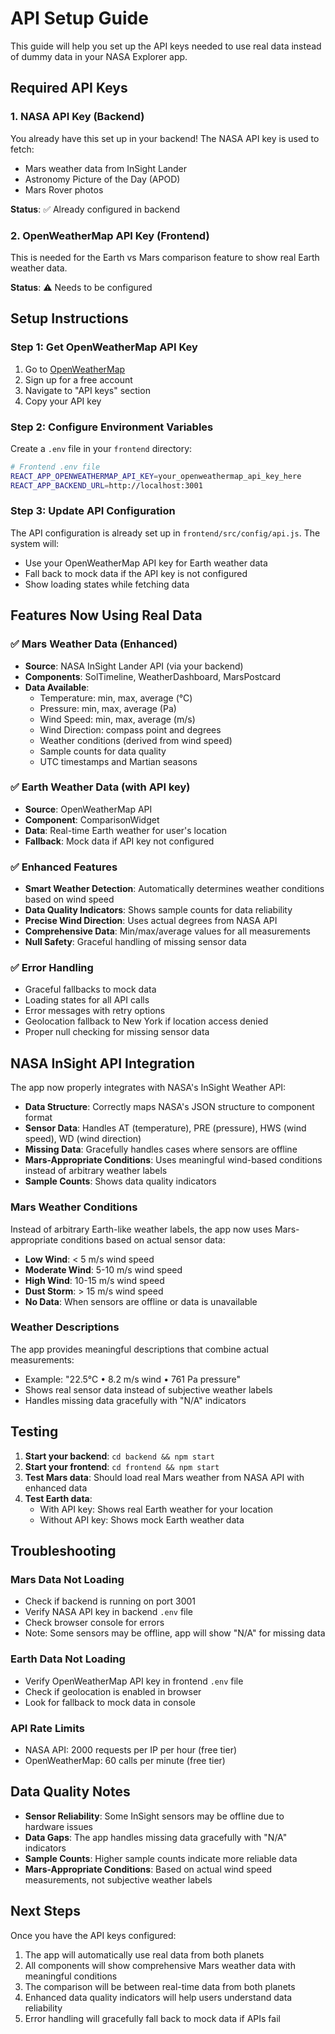 # API Setup Guide

This guide will help you set up the API keys needed to use real data instead of dummy data in your NASA Explorer app.

## Required API Keys

### 1. NASA API Key (Backend)
You already have this set up in your backend! The NASA API key is used to fetch:
- Mars weather data from InSight Lander
- Astronomy Picture of the Day (APOD)
- Mars Rover photos

**Status**: ✅ Already configured in backend

### 2. OpenWeatherMap API Key (Frontend)
This is needed for the Earth vs Mars comparison feature to show real Earth weather data.

**Status**: ⚠️ Needs to be configured

## Setup Instructions

### Step 1: Get OpenWeatherMap API Key

1. Go to [OpenWeatherMap](https://openweathermap.org/api)
2. Sign up for a free account
3. Navigate to "API keys" section
4. Copy your API key

### Step 2: Configure Environment Variables

Create a `.env` file in your `frontend` directory:

```bash
# Frontend .env file
REACT_APP_OPENWEATHERMAP_API_KEY=your_openweathermap_api_key_here
REACT_APP_BACKEND_URL=http://localhost:3001
```

### Step 3: Update API Configuration

The API configuration is already set up in `frontend/src/config/api.js`. The system will:
- Use your OpenWeatherMap API key for Earth weather data
- Fall back to mock data if the API key is not configured
- Show loading states while fetching data

## Features Now Using Real Data

### ✅ Mars Weather Data (Enhanced)
- **Source**: NASA InSight Lander API (via your backend)
- **Components**: SolTimeline, WeatherDashboard, MarsPostcard
- **Data Available**:
  - Temperature: min, max, average (°C)
  - Pressure: min, max, average (Pa)
  - Wind Speed: min, max, average (m/s)
  - Wind Direction: compass point and degrees
  - Weather conditions (derived from wind speed)
  - Sample counts for data quality
  - UTC timestamps and Martian seasons

### ✅ Earth Weather Data (with API key)
- **Source**: OpenWeatherMap API
- **Component**: ComparisonWidget
- **Data**: Real-time Earth weather for user's location
- **Fallback**: Mock data if API key not configured

### ✅ Enhanced Features
- **Smart Weather Detection**: Automatically determines weather conditions based on wind speed
- **Data Quality Indicators**: Shows sample counts for data reliability
- **Precise Wind Direction**: Uses actual degrees from NASA API
- **Comprehensive Data**: Min/max/average values for all measurements
- **Null Safety**: Graceful handling of missing sensor data

### ✅ Error Handling
- Graceful fallbacks to mock data
- Loading states for all API calls
- Error messages with retry options
- Geolocation fallback to New York if location access denied
- Proper null checking for missing sensor data

## NASA InSight API Integration

The app now properly integrates with NASA's InSight Weather API:

- **Data Structure**: Correctly maps NASA's JSON structure to component format
- **Sensor Data**: Handles AT (temperature), PRE (pressure), HWS (wind speed), WD (wind direction)
- **Missing Data**: Gracefully handles cases where sensors are offline
- **Mars-Appropriate Conditions**: Uses meaningful wind-based conditions instead of arbitrary weather labels
- **Sample Counts**: Shows data quality indicators

### Mars Weather Conditions

Instead of arbitrary Earth-like weather labels, the app now uses Mars-appropriate conditions based on actual sensor data:

- **Low Wind**: < 5 m/s wind speed
- **Moderate Wind**: 5-10 m/s wind speed  
- **High Wind**: 10-15 m/s wind speed
- **Dust Storm**: > 15 m/s wind speed
- **No Data**: When sensors are offline or data is unavailable

### Weather Descriptions

The app provides meaningful descriptions that combine actual measurements:
- Example: "22.5°C • 8.2 m/s wind • 761 Pa pressure"
- Shows real sensor data instead of subjective weather labels
- Handles missing data gracefully with "N/A" indicators

## Testing

1. **Start your backend**: `cd backend && npm start`
2. **Start your frontend**: `cd frontend && npm start`
3. **Test Mars data**: Should load real Mars weather from NASA API with enhanced data
4. **Test Earth data**: 
   - With API key: Shows real Earth weather for your location
   - Without API key: Shows mock Earth weather data

## Troubleshooting

### Mars Data Not Loading
- Check if backend is running on port 3001
- Verify NASA API key in backend `.env` file
- Check browser console for errors
- Note: Some sensors may be offline, app will show "N/A" for missing data

### Earth Data Not Loading
- Verify OpenWeatherMap API key in frontend `.env` file
- Check if geolocation is enabled in browser
- Look for fallback to mock data in console

### API Rate Limits
- NASA API: 2000 requests per IP per hour (free tier)
- OpenWeatherMap: 60 calls per minute (free tier)

## Data Quality Notes

- **Sensor Reliability**: Some InSight sensors may be offline due to hardware issues
- **Data Gaps**: The app handles missing data gracefully with "N/A" indicators
- **Sample Counts**: Higher sample counts indicate more reliable data
- **Mars-Appropriate Conditions**: Based on actual wind speed measurements, not subjective weather labels

## Next Steps

Once you have the API keys configured:
1. The app will automatically use real data from both planets
2. All components will show comprehensive Mars weather data with meaningful conditions
3. The comparison will be between real-time data from both planets
4. Enhanced data quality indicators will help users understand data reliability
5. Error handling will gracefully fall back to mock data if APIs fail